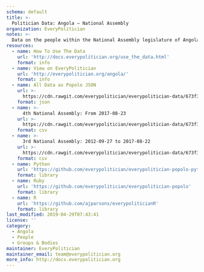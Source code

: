 ```yaml
---
schema: default
title: >-
  Politician Data: Angola — National Assembly
organization: EveryPolitician
notes: >-
  Data on the people within the National Assembly legislature of Angola.
resources:
  - name: How To Use The Data
    url: 'http://docs.everypolitician.org/use_the_data.html'
    format: info
  - name: View on EveryPolitician
    url: 'http://everypolitician.org/angola/'
    format: info
  - name: All Data as Popolo JSON
    url: >-
      https://cdn.rawgit.com/everypolitician/everypolitician-data/673f351eccb6239df9fda1a3ff9b32ac0092e79c/data/Angola/National_Assembly/ep-popolo-v1.0.json
    format: json
  - name: >-
      4th National Assembly: From 2017-08-23
    url: >-
      https://cdn.rawgit.com/everypolitician/everypolitician-data/673f351eccb6239df9fda1a3ff9b32ac0092e79c/data/Angola/National_Assembly/term-4.csv
    format: csv
  - name: >-
      3rd National Assembly: 2012-09-27 to 2017-08-22
    url: >-
      https://cdn.rawgit.com/everypolitician/everypolitician-data/673f351eccb6239df9fda1a3ff9b32ac0092e79c/data/Angola/National_Assembly/term-3.csv
    format: csv
  - name: Python
    url: 'https://github.com/everypolitician/everypolitician-popolo-python'
    format: library
  - name: Ruby
    url: 'https://github.com/everypolitician/everypolitician-popolo'
    format: library
  - name: R
    url: 'https://github.com/ajparsons/everypoliticianR'
    format: library
last_modified: 2019-04-29T07:43:41
license: ''
category:
  - Angola
  - People
  - Groups & Bodies
maintainer: EveryPolitician
maintainer_email: team@everypolitician.org
more_info: http://docs.everypolitician.org
---
```

